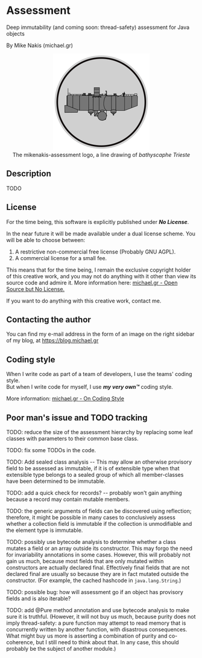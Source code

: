 # Assessment
Deep immutability (and coming soon: thread-safety) assessment for Java objects

By Mike Nakis (michael.gr)

<p align="center">
<img title="mikenakis-assessment logo" src="mikenakis-assessment-logo.svg" width="256"/><br/>
The mikenakis-assessment logo, a line drawing of <i>bathyscaphe Trieste</i><br/>
</p>

## Description

TODO

## License

For the time being, this software is explicitly published under ***No License***.

In the near future it will be made available under a dual license scheme. You will be able to choose between:
1. A restrictive non-commercial free license (Probably GNU AGPL).
2. A commercial license for a small fee.

This means that for the time being, I remain the exclusive copyright holder of this creative work, 
and you may not do anything with it other than view its source code and admire it. 
More information here: [michael.gr - Open Source but No License.](https://blog.michael.gr/2018/04/open-source-but-no-license.html)

If you want to do anything with this creative work, contact me.

## Contacting the author

You can find my e-mail address in the form of an image on the right sidebar of my blog, at https://blog.michael.gr

## Coding style

When I write code as part of a team of developers, I use the teams' coding style.  
But when I write code for myself, I use _**my very own™**_ coding style.

More information: [michael.gr - On Coding Style](https://blog.michael.gr/2018/04/on-coding-style.html)

## Poor man's issue and TODO tracking

TODO: reduce the size of the assessment hierarchy by replacing some leaf classes with parameters to their common base class.
                  
TODO: fix some TODOs in the code.

TODO: Add sealed class analysis -- This may allow an otherwise provisory field to be assessed as immutable, if it is of extensible type when that extensible type belongs to a sealed group of which all member-classes have been determined to be immutable.

TODO: add a quick check for records? -- probably won't gain anything because a record may contain mutable members.

TODO: the generic arguments of fields can be discovered using reflection; therefore, it might be possible in many cases to conclusively assess whether a collection field is immutable if the collection is unmodifiable and the element type is immutable.

TODO: possibly use bytecode analysis to determine whether a class mutates a field or an array outside its constructor. This may forgo the need for invariability annotations in some cases. However, this will probably not gain us much, because most fields that are only mutated within constructors are actually declared final. Effectively final fields that are not declared final are usually so because they are in fact mutated outside the constructor. (For example, the cached hashcode in `java.lang.String`.)

TODO: possible bug: how will assessment go if an object has provisory fields and is also iterable?

TODO: add @Pure method annotation and use bytecode analysis to make sure it is truthful. (However, it will not buy us much, because purity does not imply thread-safety: a pure function may attempt to read memory that is concurrently written by another function, with disastrous consequences. What might buy us more is asserting a combination of purity and co-coherence, but I still need to think about that. In any case, this should probably be the subject of another module.)

